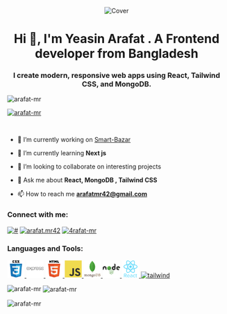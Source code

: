 
<p align="center">
  <img src="https://www.canva.com/design/DAGviE929eQ/X3I3Bafhbp6oPgfXd0bD4Q/edit" alt="Cover" />
</p>

<h1 align="center">Hi 👋, I'm  <b>Yeasin Arafat</b> . A Frontend developer from Bangladesh</h1>
<h3 align="center">I create modern, responsive web apps using React, Tailwind CSS, and MongoDB.</h3>

<p align="left"> <img src="https://komarev.com/ghpvc/?username=arafat-mr&label=Profile%20views&color=0e75b6&style=flat" alt="arafat-mr" /> </p>

<p align="left"> <a href="https://github.com/ryo-ma/github-profile-trophy"><img src="https://github-profile-trophy.vercel.app/?username=arafat-mr" alt="arafat-mr" /></a> </p>

<p align="left"> <a href="https://twitter.com/" target="blank"><img src="https://img.shields.io/twitter/follow/?logo=twitter&style=for-the-badge" alt="" /></a> </p>

- 🔭 I’m currently working on [Smart-Bazar](https://gleaming-alpaca-00df2d.netlify.app/)

- 🌱 I’m currently learning **Next js**

- 👯 I’m looking to collaborate on interesting projects



- 💬 Ask me about **React, MongoDB , Tailwind CSS**

- 📫 How to reach me **arafatmr42@gmail.com**

<h3 align="left">Connect with me:</h3>
<p align="left">
<a href="https://linkedin.com/in/#" target="blank"><img align="center" src="https://raw.githubusercontent.com/rahuldkjain/github-profile-readme-generator/master/src/images/icons/Social/linked-in-alt.svg" alt="#" height="30" width="40" /></a>
<a href="https://fb.com/arafat.mr42" target="blank"><img align="center" src="https://raw.githubusercontent.com/rahuldkjain/github-profile-readme-generator/master/src/images/icons/Social/facebook.svg" alt="arafat.mr42" height="30" width="40" /></a>
<a href="https://github.com/arafat-mr" target="blank">
  <img align="center" src="https://raw.githubusercontent.com/rahuldkjain/github-profile-readme-generator/master/src/images/icons/Social/github.svg" alt="4rafat-mr" height="30" width="40" />
</a>

</p>

<h3 align="left">Languages and Tools:</h3>
<p align="left"> <a href="https://www.w3schools.com/css/" target="_blank" rel="noreferrer"> <img src="https://raw.githubusercontent.com/devicons/devicon/master/icons/css3/css3-original-wordmark.svg" alt="css3" width="40" height="40"/> </a> <a href="https://expressjs.com" target="_blank" rel="noreferrer"> <img src="https://raw.githubusercontent.com/devicons/devicon/master/icons/express/express-original-wordmark.svg" alt="express" width="40" height="40"/> </a> <a href="https://www.w3.org/html/" target="_blank" rel="noreferrer"> <img src="https://raw.githubusercontent.com/devicons/devicon/master/icons/html5/html5-original-wordmark.svg" alt="html5" width="40" height="40"/> </a> <a href="https://developer.mozilla.org/en-US/docs/Web/JavaScript" target="_blank" rel="noreferrer"> <img src="https://raw.githubusercontent.com/devicons/devicon/master/icons/javascript/javascript-original.svg" alt="javascript" width="40" height="40"/> </a> <a href="https://www.mongodb.com/" target="_blank" rel="noreferrer"> <img src="https://raw.githubusercontent.com/devicons/devicon/master/icons/mongodb/mongodb-original-wordmark.svg" alt="mongodb" width="40" height="40"/> </a> <a href="https://nodejs.org" target="_blank" rel="noreferrer"> <img src="https://raw.githubusercontent.com/devicons/devicon/master/icons/nodejs/nodejs-original-wordmark.svg" alt="nodejs" width="40" height="40"/> </a> <a href="https://reactjs.org/" target="_blank" rel="noreferrer"> <img src="https://raw.githubusercontent.com/devicons/devicon/master/icons/react/react-original-wordmark.svg" alt="react" width="40" height="40"/> </a> <a href="https://tailwindcss.com/" target="_blank" rel="noreferrer"> <img src="https://www.vectorlogo.zone/logos/tailwindcss/tailwindcss-icon.svg" alt="tailwind" width="40" height="40"/> </a> </p>

<p><img align="left" src="https://github-readme-stats.vercel.app/api/top-langs?username=arafat-mr&show_icons=true&locale=en&layout=compact" alt="arafat-mr" /></p>

<p>&nbsp;<img align="center" src="https://github-readme-stats.vercel.app/api?username=arafat-mr&show_icons=true&locale=en" alt="arafat-mr" /></p>

<p><img align="center" src="https://github-readme-streak-stats.herokuapp.com/?user=arafat-mr&" alt="arafat-mr" /></p>
